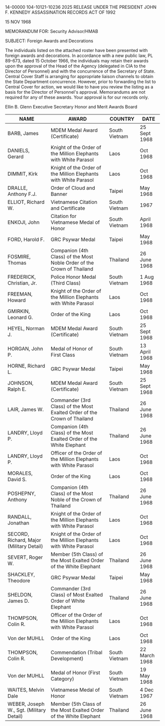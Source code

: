 14-00000
104-10121-10236 2025 RELEASE UNDER THE PRESIDENT JOHN F. KENNEDY ASSASSINATION RECORDS ACT OF 1992

15 NOV 1968

MEMORANDUM FOR: Security Advisor/HMAB

SUBJECT: Foreign Awards and Decorations

The individuals listed on the attached roster have been presented with foreign awards and decorations. In accordance with a new public law, PL 89-673, dated 15 October 1966, the individuals may retain their awards upon the approval of the Head of the Agency (delegated in CIA to the Director of Personnel) and with the concurrence of the Secretary of State. Central Cover Staff is arranging for appropriate liaison channels to obtain the State Department concurrence. However, prior to forwarding the list to Central Cover for action, we would like to have you review the listing as a basis for the Director of Personnel's approval. Memorandums are not required for any of these awards. Your approval is for our records only.

Ellin B. Glenn
Executive Secretary
Honor and Merit Awards Board

NAME | AWARD | COUNTRY | DATE
------- | -------- | -------- | --------
BARB, James | MDEM Medal Award (Certificate) | South Vietnam | 25 Sept 1968
DANIELS, Gerard | Knight of the Order of the Million Elephants with White Parasol | Laos | Oct 1968
DIMMIT, Kirk | Knight of the Order of the Million Elephants with White Parasol | Laos | Oct 1968
DRALLE, Anthony F.J. | Order of Cloud and Banner | Taipei | May 1968
ELLIOT, Richard W. | Vietnamese Citation and Certificate | South Vietnam | 1967
ENKOJI, John | Citation for Vietnamese Medal of Honor | South Vietnam | April 1968
FORD, Harold F. | GRC Psywar Medal | Taipei | May 1968
FOSMIRE, Thomas | Companion (4th Class) of the Most Noble Order of the Crown of Thailand | Thailand | 26 June 1968
FREDERICK, Christian, Jr. | Police Honor Medal (Third Class) | South Vietnam | 1 Aug 1968
FREEMAN, Howard | Knight of the Order of the Million Elephants with White Parasol | Laos | Oct 1968
GMIRKIN, Leonard G. | Order of the King | Laos | Oct 1968
HEYEL, Norman J. | MDEM Medal Award (Certificate) | South Vietnam | 25 Sept 1968
HORGAN, John P. | Medal of Honor of First Class | South Vietnam | 13 April 1968
HORNE, Richard L. | GRC Psywar Medal | Taipei | May 1968
JOHNSON, Ralph E. | MDEM Medal Award (Certificate) | South Vietnam | 25 Sept 1968
LAIR, James W. | Commander (3rd Class) of the Most Exalted Order of the Crown of Thailand | Thailand | 26 June 1968
LANDRY, Lloyd P. | Companion (4th Class) of the Most Exalted Order of the White Elephant | Thailand | 26 June 1968
LANDRY, Lloyd P. | Officer of the Order of the Million Elephants with White Parasol | Laos | Oct 1968
MORALES, David S. | Order of the King | Laos | Oct 1968
POSHEPNY, Anthony | Companion (4th Class) of the Most Noble of the Crown of Thailand | Thailand | 26 June 1968
RANDALL, Jonathan | Knight of the Order of the Million Elephants with White Parasol | Laos | Oct 1968
SECORD, Richard, Major (Military Detail) | Knight of the Order of the Million Elephants with White Parasol | Laos | Oct 1968
SEVERT, Roger W. | Member (5th Class) of the Most Exalted Order of the White Elephant | Thailand | 26 June 1968
SHACKLEY, Theodore | GRC Psywar Medal | Taipei | May 1968
SHELDON, James D. | Commander (3rd Class) of Most Exalted Order of White Elephant | Thailand | 26 June 1968
THOMPSON, Colin R. | Officer of the Order of the Million Elephants with White Parasol | Laos | Oct 1968
Von der MUHLL | Order of the King | Laos | Oct 1968
THOMPSON, Colin R. | Commendation (Tribal Development) | South Vietnam | 22 March 1968
Von der MUHLL | Medal of Honor (First Category) | South Vietnam | 19 May 1968
WAITES, Melvin Dale | Vietnamese Medal of Honor | South Vietnam | 4 Dec 1967
WEBER, Joseph W., Sgt. (Military Detail) | Member (5th Class of the Most Exalted Order of the White Elephant | Thailand | 26 June 1968
